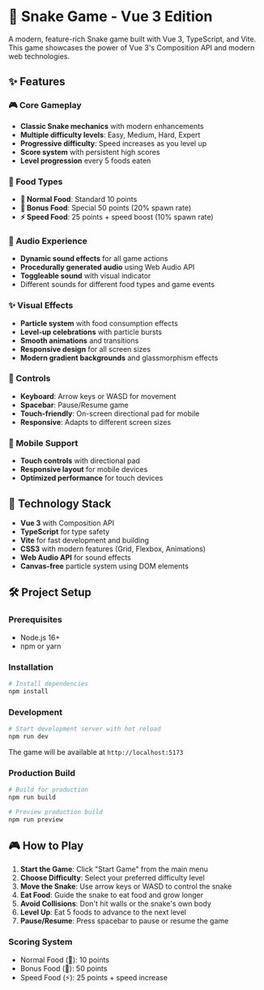 # 🐍 Snake Game - Vue 3 Edition

A modern, feature-rich Snake game built with Vue 3, TypeScript, and Vite. This game showcases the power of Vue 3's Composition API and modern web technologies.

## ✨ Features

### 🎮 Core Gameplay
- **Classic Snake mechanics** with modern enhancements
- **Multiple difficulty levels**: Easy, Medium, Hard, Expert
- **Progressive difficulty**: Speed increases as you level up
- **Score system** with persistent high scores
- **Level progression** every 5 foods eaten

### 🍎 Food Types
- **🍎 Normal Food**: Standard 10 points
- **🍇 Bonus Food**: Special 50 points (20% spawn rate)
- **⚡ Speed Food**: 25 points + speed boost (10% spawn rate)

### 🎵 Audio Experience
- **Dynamic sound effects** for all game actions
- **Procedurally generated audio** using Web Audio API
- **Toggleable sound** with visual indicator
- Different sounds for different food types and game events

### ✨ Visual Effects
- **Particle system** with food consumption effects
- **Level-up celebrations** with particle bursts
- **Smooth animations** and transitions
- **Responsive design** for all screen sizes
- **Modern gradient backgrounds** and glassmorphism effects

### 🎯 Controls
- **Keyboard**: Arrow keys or WASD for movement
- **Spacebar**: Pause/Resume game
- **Touch-friendly**: On-screen directional pad for mobile
- **Responsive**: Adapts to different screen sizes

### 📱 Mobile Support
- **Touch controls** with directional pad
- **Responsive layout** for mobile devices
- **Optimized performance** for touch devices

## 🚀 Technology Stack

- **Vue 3** with Composition API
- **TypeScript** for type safety
- **Vite** for fast development and building
- **CSS3** with modern features (Grid, Flexbox, Animations)
- **Web Audio API** for sound effects
- **Canvas-free** particle system using DOM elements

## 🛠️ Project Setup

### Prerequisites
- Node.js 16+
- npm or yarn

### Installation

```sh
# Install dependencies
npm install
```

### Development

```sh
# Start development server with hot reload
npm run dev
```

The game will be available at `http://localhost:5173`

### Production Build

```sh
# Build for production
npm run build

# Preview production build
npm run preview
```

## 🎮 How to Play

1. **Start the Game**: Click "Start Game" from the main menu
2. **Choose Difficulty**: Select your preferred difficulty level
3. **Move the Snake**: Use arrow keys or WASD to control the snake
4. **Eat Food**: Guide the snake to eat food and grow longer
5. **Avoid Collisions**: Don't hit walls or the snake's own body
6. **Level Up**: Eat 5 foods to advance to the next level
7. **Pause/Resume**: Press spacebar to pause or resume the game

### Scoring System
- Normal Food (🍎): 10 points
- Bonus Food (🍇): 50 points
- Speed Food (⚡): 25 points + speed increase
